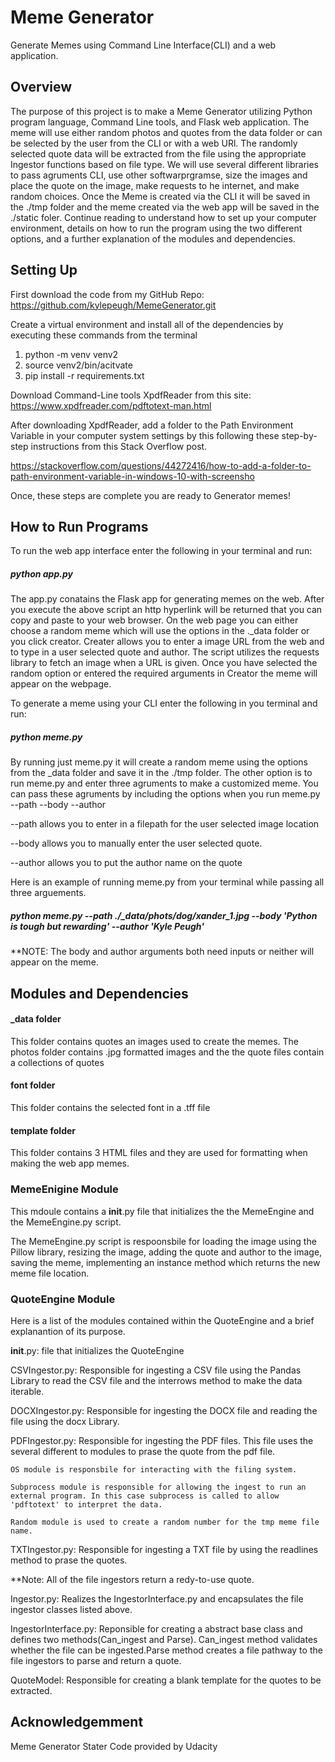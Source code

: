 # Meme Generator
Generate Memes using Command Line Interface(CLI) and a web application.

## Overview 
The purpose of this project is to make a Meme Generator utilizing Python program language, Command Line tools, and Flask web application. The meme will use either random photos and quotes from the data folder or can be selected by the user from the CLI or with a web URl. The randomly selected quote data will be extracted from the file using the appropriate Ingestor functions based on file type. We will use several different libraries to pass agruments CLI, use other softwarprgramse, size the images and place the quote on the image, make requests to he internet, and make random choices. Once the Meme is created via the CLI it will be saved in the ./tmp folder and the meme created via the web app will be saved in the ./static foler. Continue reading to understand how to set up your computer environment, details on how to run the program using the two different options, and a further explanation of the modules and dependencies.

## Setting Up 

First download the code from my GitHub Repo: https://github.com/kylepeugh/MemeGenerator.git

Create a virtual environment and install all of the dependencies by executing these commands from the terminal

1) python -m venv venv2
2) source venv2/bin/acitvate
3) pip install -r requirements.txt

Download Command-Line tools XpdfReader from this site: 
https://www.xpdfreader.com/pdftotext-man.html

After downloading XpdfReader, add a folder to the Path Environment Variable in your computer system settings by this following these step-by-step instructions from this Stack Overflow post.

https://stackoverflow.com/questions/44272416/how-to-add-a-folder-to-path-environment-variable-in-windows-10-with-screensho

Once, these steps are complete you are ready to Generator memes!

## How to Run Programs
To run the web app interface enter the following in your terminal and run:

##### python app.py

The app.py conatains the Flask app for generating memes on the web. After you execute the above script an http hyperlink will be returned that you can copy and paste to your web browser. On the web page you can either choose a random meme which will use the options in the ._data folder or you click creator. Creater allows you to enter a image URL from the web and to type in a user selected quote and author. The script utilizes the requests library to fetch an image when a URL is given. Once you have selected the random option or entered the required arguments in Creator the meme will appear on the webpage.

To generate a meme using your CLI enter the following in you terminal and run:

##### python meme.py 

By running just meme.py it will create a random meme using the options from the _data folder and save it in the ./tmp folder. The other option is to run meme.py and enter three agruments to make a customized meme. You can pass these agruments by including the options when you run meme.py --path --body --author

--path allows you to enter in a filepath for the user selected image location

--body allows you to manually enter the user selected quote.

--author allows you to put the author name on the quote 

Here is an example of running meme.py from your terminal while passing all three arguements.

##### python meme.py --path ./_data/phots/dog/xander_1.jpg --body 'Python is tough but rewarding' --author 'Kyle Peugh'

**NOTE: The body and author arguments both need inputs or neither will appear on the meme. 

## Modules and Dependencies
#### _data folder

This folder contains quotes an images used to create the memes. The photos folder contains .jpg formatted images and the the quote files contain a collections of quotes 

#### font folder

This folder contains the selected font in a .tff file

#### template folder

This folder contains 3 HTML files and they are used for formatting when making the web app memes.

### MemeEnigine Module 

This mdoule contains a __init__.py file that initializes the the MemeEngine and the MemeEngine.py script.

The MemeEngine.py script is respoonsbile for loading the image using the Pillow library, resizing the image, adding the quote and author to the image, saving the meme, implementing an instance method which returns the new meme file location.

### QuoteEngine Module

Here is a list of the modules contained within the QuoteEngine and a brief explanantion of its purpose. 

 __init__.py: file that initializes the QuoteEngine

 CSVIngestor.py: Responsible for ingesting a CSV file using the Pandas Library to read the CSV file and the interrows method to make the data iterable.

 DOCXIngestor.py: Responsible for ingesting the DOCX file and reading the file using the docx Library.

 PDFIngestor.py: Responsible for ingesting the PDF files. This file uses the several different to modules to prase the quote from the pdf file.

    OS module is responsbile for interacting with the filing system. 

    Subprocess module is responsible for allowing the ingest to run an external program. In this case subprocess is called to allow 'pdftotext' to interpret the data.

    Random module is used to create a random number for the tmp meme file name. 

 TXTIngestor.py: Responsible for ingesting a TXT file by using the readlines method to prase the quotes.

 **Note: All of the file ingestors return a redy-to-use quote.

 Ingestor.py: Realizes the IngestorInterface.py and encapsulates the file ingestor classes listed above.
 
 IngestorInterface.py: Reponsible for creating a abstract base class and defines two methods(Can_ingest and Parse). Can_ingest method validates whether the file can be ingested.Parse method creates a file pathway to the file ingestors to parse and return a quote.

 QuoteModel: Responsible for creating a blank template for the quotes to be extracted. 


## Acknowledgemment
Meme Generator Stater Code provided by Udacity 

